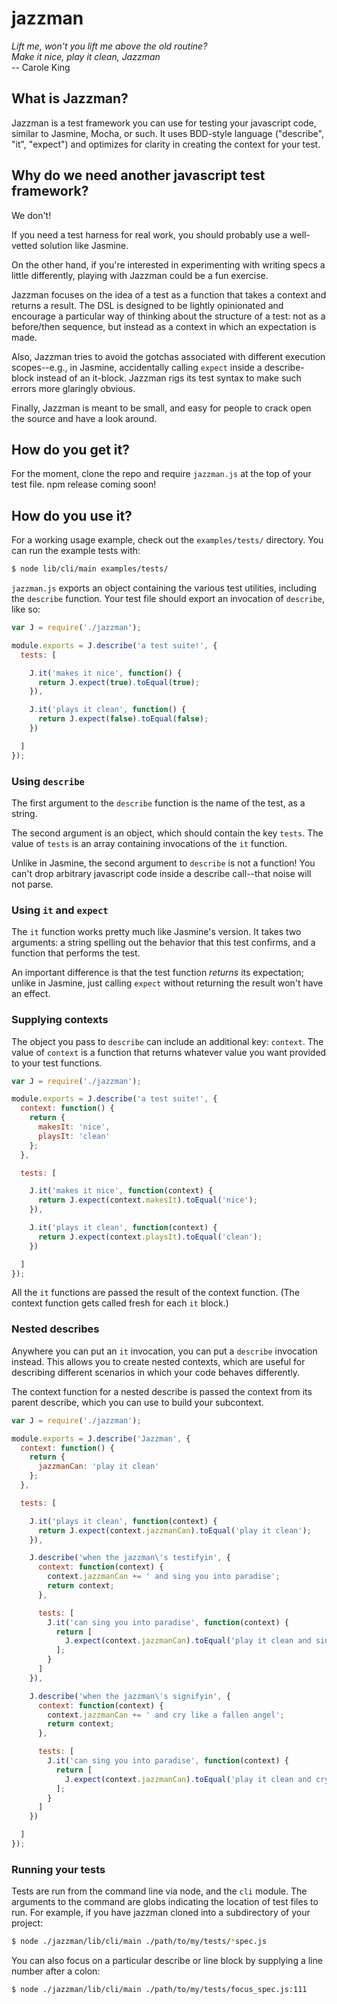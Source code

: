 # jazzman

<i>Lift me, won't you lift me above the old routine?<br/>
Make it nice, play it clean, Jazzman</i><br/>
-- Carole King

## What is Jazzman?

Jazzman is a test framework you can use for testing your javascript code,
similar to Jasmine, Mocha, or such. It uses BDD-style language ("describe",
"it", "expect") and optimizes for clarity in creating the context for your
test.

## Why do we need another javascript test framework?

We don't!

If you need a test harness for real work, you should probably use a well-vetted
solution like Jasmine.

On the other hand, if you're interested in experimenting with writing specs a
little differently, playing with Jazzman could be a fun exercise.

Jazzman focuses on the idea of a test as a function that takes a context and
returns a result. The DSL is designed to be lightly opinionated and encourage a
particular way of thinking about the structure of a test: not as a
before/then sequence, but instead as a context in which an expectation is made.

Also, Jazzman tries to avoid the gotchas associated with different execution
scopes--e.g., in Jasmine, accidentally calling `expect` inside a describe-block
instead of an it-block.  Jazzman rigs its test syntax to make such errors more
glaringly obvious.

Finally, Jazzman is meant to be small, and easy for people to crack open the
source and have a look around.

## How do you get it?

For the moment, clone the repo and require `jazzman.js` at the top of your test
file. npm release coming soon!

## How do you use it?

For a working usage example, check out the `examples/tests/` directory. You can
run the example tests with:

````bash
$ node lib/cli/main examples/tests/
````

`jazzman.js` exports an object containing the various test utilities, including
the `describe` function. Your test file should export an invocation of
`describe`, like so:

````javascript
var J = require('./jazzman');

module.exports = J.describe('a test suite!', {
  tests: [

    J.it('makes it nice', function() {
      return J.expect(true).toEqual(true);
    }),

    J.it('plays it clean', function() {
      return J.expect(false).toEqual(false);
    })

  ]
});
````

### Using `describe`

The first argument to the `describe` function is the name of the test, as a
string.

The second argument is an object, which should contain the key `tests`. The
value of `tests` is an array containing invocations of the `it` function.

Unlike in Jasmine, the second argument to `describe` is not a function!  You
can't drop arbitrary javascript code inside a describe call--that noise will
not parse.

### Using `it` and `expect`

The `it` function works pretty much like Jasmine's version. It takes two
arguments: a string spelling out the behavior that this test confirms, and a
function that performs the test.

An important difference is that the test function *returns* its expectation;
unlike in Jasmine, just calling `expect` without returning the result won't
have an effect.

### Supplying contexts

The object you pass to `describe` can include an additional key: `context`. The
value of `context` is a function that returns whatever value you want provided
to your test functions.

````javascript
var J = require('./jazzman');

module.exports = J.describe('a test suite!', {
  context: function() {
    return {
      makesIt: 'nice',
      playsIt: 'clean'
    };
  },

  tests: [

    J.it('makes it nice', function(context) {
      return J.expect(context.makesIt).toEqual('nice');
    }),

    J.it('plays it clean', function(context) {
      return J.expect(context.playsIt).toEqual('clean');
    })

  ]
});
````

All the `it` functions are passed the result of the context function. (The
context function gets called fresh for each `it` block.)

### Nested describes

Anywhere you can put an `it` invocation, you can put a `describe` invocation
instead. This allows you to create nested contexts, which are useful for
describing different scenarios in which your code behaves differently.

The context function for a nested describe is passed the context from its
parent describe, which you can use to build your subcontext.

````javascript
var J = require('./jazzman');

module.exports = J.describe('Jazzman', {
  context: function() {
    return {
      jazzmanCan: 'play it clean'
    };
  },

  tests: [

    J.it('plays it clean', function(context) {
      return J.expect(context.jazzmanCan).toEqual('play it clean');
    }),

    J.describe('when the jazzman\'s testifyin', {
      context: function(context) {
        context.jazzmanCan += ' and sing you into paradise';
        return context;
      },

      tests: [
        J.it('can sing you into paradise', function(context) {
          return [
            J.expect(context.jazzmanCan).toEqual('play it clean and sing you into paradise'),
          ];
        }
      ]
    }),

    J.describe('when the jazzman\'s signifyin', {
      context: function(context) {
        context.jazzmanCan += ' and cry like a fallen angel';
        return context;
      },

      tests: [
        J.it('can sing you into paradise', function(context) {
          return [
            J.expect(context.jazzmanCan).toEqual('play it clean and cry like a fallen angel'),
          ];
        }
      ]
    })

  ]
});
````

### Running your tests

Tests are run from the command line via node, and the `cli` module. The
arguments to the command are globs indicating the location of test files to
run. For example, if you have jazzman cloned into a subdirectory of your
project:

````bash
$ node ./jazzman/lib/cli/main ./path/to/my/tests/*spec.js
````

You can also focus on a particular describe or line block by supplying a line
number after a colon:

````bash
$ node ./jazzman/lib/cli/main ./path/to/my/tests/focus_spec.js:111
````
